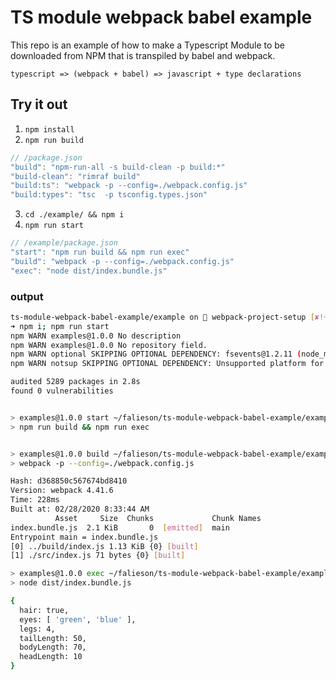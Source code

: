 # TS module webpack babel example

This repo is an example of how to make a Typescript Module to be downloaded from NPM that is transpiled by babel and webpack.

```text
typescript => (webpack + babel) => javascript + type declarations
```

## Try it out

1) `npm install`
2) `npm run build`

```js
// /package.json
"build": "npm-run-all -s build-clean -p build:*"
"build-clean": "rimraf build"
"build:ts": "webpack -p --config=./webpack.config.js"
"build:types": "tsc  -p tsconfig.types.json"
```

3) `cd ./example/ && npm i`
4) `npm run start`

```js
// /example/package.json
"start": "npm run build && npm run exec"
"build": "webpack -p --config=./webpack.config.js"
"exec": "node dist/index.bundle.js"
```

### output

```bash
ts-module-webpack-babel-example/example on  webpack-project-setup [✘!+?] is 📦 v1.0.0 via ⬢ v12.6.0 
➜ npm i; npm run start
npm WARN examples@1.0.0 No description
npm WARN examples@1.0.0 No repository field.
npm WARN optional SKIPPING OPTIONAL DEPENDENCY: fsevents@1.2.11 (node_modules/fsevents):
npm WARN notsup SKIPPING OPTIONAL DEPENDENCY: Unsupported platform for fsevents@1.2.11: wanted {"os":"darwin","arch":"any"} (current: {"os":"linux","arch":"x64"})

audited 5289 packages in 2.8s
found 0 vulnerabilities


> examples@1.0.0 start ~/falieson/ts-module-webpack-babel-example/example
> npm run build && npm run exec


> examples@1.0.0 build ~/falieson/ts-module-webpack-babel-example/example
> webpack -p --config=./webpack.config.js

Hash: d368850c567674bd8410
Version: webpack 4.41.6
Time: 228ms
Built at: 02/28/2020 8:33:44 AM
          Asset     Size  Chunks             Chunk Names
index.bundle.js  2.1 KiB       0  [emitted]  main
Entrypoint main = index.bundle.js
[0] ../build/index.js 1.13 KiB {0} [built]
[1] ./src/index.js 71 bytes {0} [built]

> examples@1.0.0 exec ~/falieson/ts-module-webpack-babel-example/example
> node dist/index.bundle.js

{
  hair: true,
  eyes: [ 'green', 'blue' ],
  legs: 4,
  tailLength: 50,
  bodyLength: 70,
  headLength: 10
}
```
